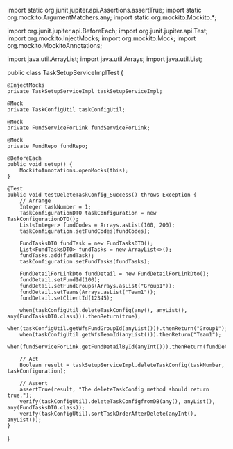 import static org.junit.jupiter.api.Assertions.assertTrue;
import static org.mockito.ArgumentMatchers.any;
import static org.mockito.Mockito.*;

import org.junit.jupiter.api.BeforeEach;
import org.junit.jupiter.api.Test;
import org.mockito.InjectMocks;
import org.mockito.Mock;
import org.mockito.MockitoAnnotations;

import java.util.ArrayList;
import java.util.Arrays;
import java.util.List;

public class TaskSetupServiceImplTest {

    @InjectMocks
    private TaskSetupServiceImpl taskSetupServiceImpl;

    @Mock
    private TaskConfigUtil taskConfigUtil;

    @Mock
    private FundServiceForLink fundServiceForLink;

    @Mock
    private FundRepo fundRepo;

    @BeforeEach
    public void setup() {
        MockitoAnnotations.openMocks(this);
    }

    @Test
    public void testDeleteTaskConfig_Success() throws Exception {
        // Arrange
        Integer taskNumber = 1;
        TaskConfigurationDTO taskConfiguration = new TaskConfigurationDTO();
        List<Integer> fundCodes = Arrays.asList(100, 200);
        taskConfiguration.setFundCodes(fundCodes);

        FundTasksDTO fundTask = new FundTasksDTO();
        List<FundTasksDTO> fundTasks = new ArrayList<>();
        fundTasks.add(fundTask);
        taskConfiguration.setFundTasks(fundTasks);

        FundDetailForLinkDto fundDetail = new FundDetailForLinkDto();
        fundDetail.setFundId(100);
        fundDetail.setFundGroups(Arrays.asList("Group1"));
        fundDetail.setTeams(Arrays.asList("Team1"));
        fundDetail.setClientId(12345);

        when(taskConfigUtil.deleteTaskConfig(any(), anyList(), any(FundTasksDTO.class))).thenReturn(true);
        when(taskConfigUtil.getWfsFundGroupId(anyList())).thenReturn("Group1");
        when(taskConfigUtil.getWfsTeamId(anyList())).thenReturn("Team1");
        when(fundServiceForLink.getFundDetailById(anyInt())).thenReturn(fundDetail);

        // Act
        Boolean result = taskSetupServiceImpl.deleteTaskConfig(taskNumber, taskConfiguration);

        // Assert
        assertTrue(result, "The deleteTaskConfig method should return true.");
        verify(taskConfigUtil).deleteTaskConfigfromDB(any(), anyList(), any(FundTasksDTO.class));
        verify(taskConfigUtil).sortTaskOrderAfterDelete(anyInt(), anyList());
    }
}
